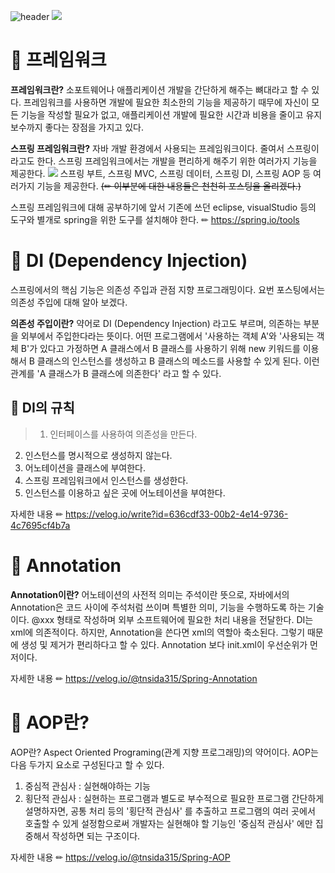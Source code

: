 ![header](https://capsule-render.vercel.app/api?type=rounded&color=F9F5C5&height=250&section=header&text=spring&fontSize=80&fontColor=705A64&stroke=3A2F32&strokeWidth=2&animation=blinking)
<a href="https://hits.seeyoufarm.com"><img src="https://hits.seeyoufarm.com/api/count/incr/badge.svg?url=https%3A%2F%2Fgithub.com%2Fjunghyeyoun%2Fspring.git&count_bg=%23EDF1DA&title_bg=%23EDF172&icon=github.svg&icon_color=%23E7E7E7&title=hits&edge_flat=false"/></a>
# 📌 프레임워크


 **프레임워크란?**  소포트웨어나 애플리케이션 개발을 간단하게 해주는 뼈대라고 할 수 있다. 프레임워크를 사용하면 개발에 필요한 최소한의 기능을 제공하기 때무에 자신이 모든 기능을 작성할 필요가 없고, 애플리케이션 개발에 필요한 시간과 비용을 줄이고 유지보수까지 좋다는 장점을 가지고 있다.

 **스프링 프레임워크란?**  자바 개발 환경에서 사용되는 프레임워크이다. 줄여서 스프링이라고도 한다. 스프링 프레임워크에서는 개발을 편리하게 해주기 위한 여러가지 기능을 제공한다. 
![](https://velog.velcdn.com/images/tnsida315/post/f7f2dfb2-0787-4b42-8196-b9b4d48359d0/image.png)
 스프링 부트, 스프링 MVC, 스프링 데이터, 스프링 DI, 스프링 AOP 등 여러가지 기능을 제공한다. ~~(✏ 이부분에 대한 내용들은 천천히 포스팅을 올리겠다.)~~
 
 스프링 프레임워크에 대해 공부하기에 앞서 기존에 쓰던 eclipse, visualStudio 등의 도구와 별개로 spring을 위한 도구를 설치해야 한다. ✏ https://spring.io/tools
 
 
# 📌 DI (Dependency Injection)

 스프링에서의 핵심 기능은 의존성 주입과 관점 지향 프로그래밍이다. 요번 포스팅에서는 의존성 주입에 대해 알아 보겠다.
 
 **의존성 주입이란?**  약어로 DI (Dependency Injection) 라고도 부르며, 의존하는 부분을 외부에서 주입한다라는 뜻이다. 
어떤 프로그램에서 '사용하는 객체 A'와 '사용되는 객체 B'가 있다고 가정하면 A 클래스에서 B 클래스를 사용하기 위해 new 키워드를 이용해서 B 클래스의 인스턴스를 생성하고 B 클래스의 메소드를 사용할 수 있게 된다. 이런 관계를 'A 클래스가 B 클래스에 의존한다' 라고 할 수 있다.

## 📕 DI의 규칙
> 1. 인터페이스를 사용하여 의존성을 만든다.
2. 인스턴스를 명시적으로 생성하지 않는다.
3. 어노테이션을 클래스에 부여한다.
4. 스프링 프레임워크에서 인스턴스를 생성한다.
5. 인스턴스를 이용하고 싶은 곳에 어노테이션을 부여한다.

  자세한 내용 ✏ https://velog.io/write?id=636cdf33-00b2-4e14-9736-4c7695cf4b7a

# 📌 Annotation
**Annotation이란?** 어노테이션의 사전적 의미는 주석이란 뜻으로, 자바에서의 Annotation은 코드 사이에 주석처럼 쓰이며 특별한 의미, 기능을 수행하도록 하는 기술이다.
@xxx 형태로 작성하며 외부 소프트웨어에 필요한 처리 내용을 전달한다.
DI는 xml에 의존적이다. 하지만, Annotation을 쓴다면 xml의 역할아 축소된다. 그렇기 때문에 생성 및 제거가 편리하다고 할 수 있다. Annotation 보다 init.xml이 우선순위가 먼저이다.

  자세한 내용 ✏ https://velog.io/@tnsida315/Spring-Annotation

# 📌 AOP란?
AOP란? Aspect Oriented Programing(관계 지향 프로그래밍)의 약어이다. AOP는 다음 두가지 요소로 구성된다고 할 수 있다.
1. 중심적 관심사 : 실현해야하는 기능
2. 횡단적 관심사 : 실현하는 프로그램과 별도로 부수적으로 필요한 프로그램
간단하게 설명하자면, 공통 처리 등의 '횡단적 관심사' 를 추출하고 프로그램의 여러 곳에서 호출할 수 있게 설정함으로써 개발자는 실현해야 할 기능인 '중심적 관심사' 에만 집중해서 작성하면 되는 구조이다.

  자세한 내용 ✏ https://velog.io/@tnsida315/Spring-AOP

